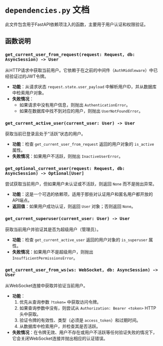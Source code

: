 # `dependencies.py` 文档

此文件包含用于FastAPI依赖项注入的函数，主要用于用户认证和权限验证。

## 函数说明

### `get_current_user_from_request(request: Request, db: AsyncSession) -> User`

从HTTP请求中获取当前用户。它依赖于在之前的中间件（`AuthMiddleware`）中已经验证过的JWT令牌。

- **功能**：从请求状态 `request.state.user_payload` 中解析用户ID，并从数据库中检索用户对象。
- **失败情况**：
    - 如果请求中没有用户信息，则抛出 `AuthenticationError`。
    - 如果在数据库中找不到对应的用户，则抛出 `UserNotFoundError`。

### `get_current_active_user(current_user: User) -> User`

获取当前已登录且处于“活跃”状态的用户。

- **功能**：检查 `get_current_user_from_request` 返回的用户对象的 `is_active` 属性。
- **失败情况**：如果用户不活跃，则抛出 `InactiveUserError`。

### `get_optional_current_user(request: Request, db: AsyncSession) -> Optional[User]`

尝试获取当前用户，但如果用户未认证或不活跃，则返回 `None` 而不是抛出异常。

- **功能**：这是一个可选的依赖项，适用于那些对认证用户和匿名用户都开放的API端点。
- **返回值**：如果用户成功认证，则返回 `User` 对象；否则返回 `None`。

### `get_current_superuser(current_user: User) -> User`

获取当前用户并验证其是否为超级用户（管理员）。

- **功能**：检查 `get_current_active_user` 返回的用户对象的 `is_superuser` 属性。
- **失败情况**：如果用户不是超级用户，则抛出 `InsufficientPermissionsError`。

### `get_current_user_from_ws(ws: WebSocket, db: AsyncSession) -> User`

从WebSocket连接中获取并验证当前用户。

- **功能**：
    1.  优先从查询参数 `?token=` 中获取访问令牌。
    2.  如果查询参数中没有，则尝试从 `Authorization: Bearer <token>` HTTP头中获取。
    3.  验证令牌的有效性、类型（必须是 `access_token`）和过期时间。
    4.  从数据库中检索用户，并检查其是否活跃。
- **失败情况**：在令牌无效、用户不存在或用户不活跃等任何验证失败的情况下，它会关闭WebSocket连接并抛出相应的认证错误。
